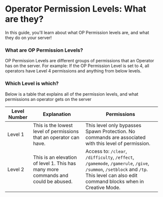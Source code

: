 # Operator Permission Levels: What are they?
In this guide, you'll learn about what OP Permission levels are, and what they do on your server!

### What are OP Permission Levels?
OP Permission Levels are different groups of permissions that an Operator has on the server. For example: If the OP Permission Level is set to 4, all operators have Level 4 permissions and anything from below levels.

### Which Level is which?
Below is a table that explains all of the permission levels, and what permissions an operator gets on the server

| Level Number | Explanation | Permissions |
| --- | --- | --- |
| Level 1 | This is the lowest level of permissions that an operator can have. | This level only bypasses Spawn Protection. No commands are associated with this level of permission. |
| Level 2 | This is an elevation of level 1. This has many more commands and could be abused. | Access to: `/clear`, `/difficulty`, `/effect`, `/gamemode`, `/gamerule`, `/give`, `/summon`, `/setblock` and `/tp`. This level can also edit command blocks when in Creative Mode. |

